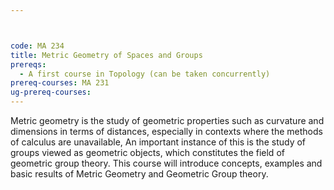 ```yaml
---



code: MA 234
title: Metric Geometry of Spaces and Groups
prereqs:
  - A first course in Topology (can be taken concurrently)
prereq-courses: MA 231
ug-prereq-courses: 
---
```




Metric geometry is the study of geometric properties such as
curvature and dimensions in terms of distances, especially  in
contexts where the methods of calculus are unavailable, An important
instance of this is the study of groups viewed as geometric objects,
which constitutes the field of geometric group theory.
         This course will introduce concepts, examples and basic results of
Metric Geometry and Geometric Group theory.
